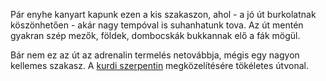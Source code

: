 Pár enyhe kanyart kapunk ezen a kis szakaszon, ahol - a jó út burkolatnak köszönhetően - akár nagy tempóval is suhanhatunk tova. Az út mentén gyakran szép mezők, földek, dombocskák bukkannak elő a fák mögül.

Bár nem ez az út az adrenalin termelés netovábbja, mégis egy nagyon kellemes szakasz. A [kurdi szerpentin](#Kurd) megközelítésére tökéletes útvonal.